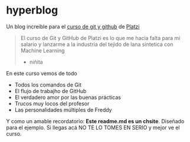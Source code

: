 # hyperblog
Un blog increible para el [curso de git y github](https://platzi.com/clases/git-github) de [Platzi](https://platzi.com/)
> El curso de Git y GitHub de Platzi es lo que me hacia falta para mi salario y lanzarme a la industria del tejido de lana sintetica con Machine Learning
> - niñita

En este curso vemos de todo
* Todos los comandos de Git
* El flujo de trabajho de GitHub
* El verdadero amor por las buenas prácticas
* Trucos muy locos del profesor
* Las personalidades múltiples de Freddy

Y como un amable recordatorio: **Este readme.md es un chsite**. Diseñado para el ejemplo. Si llegas acá NO TE LO TOMES EN SERIO y mejor ve el curso.
